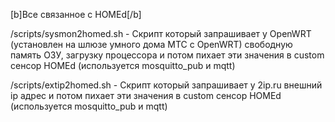 [b]Все связанное с HOMEd[/b]

/scripts/sysmon2homed.sh - 
Скрипт который запрашивает у OpenWRT (установлен на шлюзе умного дома МТС с OpenWRT) свободную память ОЗУ, загрузку процессора и потом пихает эти значения в custom сенсор HOMEd (используется mosquitto_pub и mqtt)

/scripts/extip2homed.sh - 
Скрипт который запрашивает у 2ip.ru внешний ip адрес и потом пихает эти значения в custom сенсор HOMEd (используется mosquitto_pub и mqtt)
